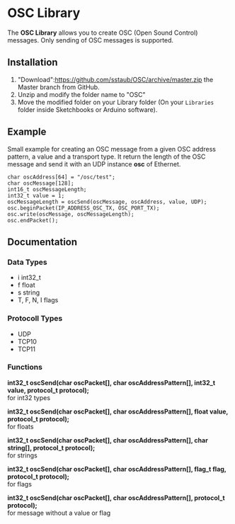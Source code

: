 # OSC Library

The **OSC Library** allows you to create OSC (Open Sound Control) messages. Only sending of OSC messages is supported.

## Installation

1. "Download":https://github.com/sstaub/OSC/archive/master.zip the Master branch from GitHub.
2. Unzip and modify the folder name to "OSC"
3. Move the modified folder on your Library folder (On your `Libraries` folder inside Sketchbooks or Arduino software).

## Example

Small example for creating an OSC message from a given OSC address pattern, a value and a transport type. It return the length of the OSC message and send it with an UDP instance **osc** of Ethernet.

```
char oscAddress[64] = "/osc/test";
char oscMessage[128];
int16_t oscMessageLength;
int32_t value = 1;
oscMessageLength = oscSend(oscMessage, oscAddress, value, UDP);
osc.beginPacket(IP_ADDRESS_OSC_TX, OSC_PORT_TX);
osc.write(oscMessage, oscMessageLength);
osc.endPacket();
```

## Documentation

### Data Types
- i int32_t
- f float
- s string
- T, F, N, I flags

### Protocoll Types
- UDP
- TCP10
- TCP11
	
### Functions

**int32_t oscSend(char oscPacket[], char oscAddressPattern[], int32_t value, protocol_t protocol);**<br>
for int32 types

**int32_t oscSend(char oscPacket[], char oscAddressPattern[], float value, protocol_t protocol);**<br>
for floats

**int32_t oscSend(char oscPacket[], char oscAddressPattern[], char string[], protocol_t protocol);**<br>
for strings

**int32_t oscSend(char oscPacket[], char oscAddressPattern[], flag_t flag, protocol_t protocol);**<br>
for flags

**int32_t oscSend(char oscPacket[], char oscAddressPattern[], protocol_t protocol);**<br>
for message without a value or flag


